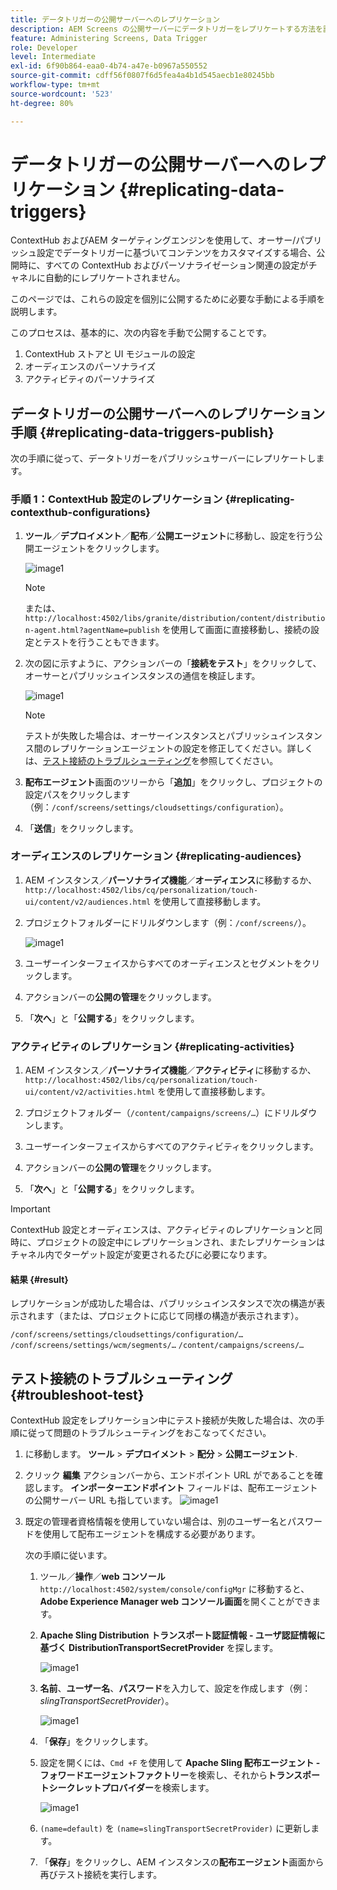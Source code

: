```yaml
---
title: データトリガーの公開サーバーへのレプリケーション
description: AEM Screens の公開サーバーにデータトリガーをレプリケートする方法を説明します。
feature: Administering Screens, Data Trigger
role: Developer
level: Intermediate
exl-id: 6f90b864-eaa0-4b74-a47e-b0967a550552
source-git-commit: cdff56f0807f6d5fea4a4b1d545aecb1e80245bb
workflow-type: tm+mt
source-wordcount: '523'
ht-degree: 80%

---
```


# データトリガーの公開サーバーへのレプリケーション {#replicating-data-triggers}

ContextHub およびAEM ターゲティングエンジンを使用して、オーサー/パブリッシュ設定でデータトリガーに基づいてコンテンツをカスタマイズする場合、公開時に、すべての ContextHub およびパーソナライゼーション関連の設定がチャネルに自動的にレプリケートされません。

このページでは、これらの設定を個別に公開するために必要な手動による手順を説明します。

このプロセスは、基本的に、次の内容を手動で公開することです。

1. ContextHub ストアと UI モジュールの設定
1. オーディエンスのパーソナライズ
1. アクティビティのパーソナライズ

## データトリガーの公開サーバーへのレプリケーション手順 {#replicating-data-triggers-publish}

次の手順に従って、データトリガーをパブリッシュサーバーにレプリケートします。

### 手順 1：ContextHub 設定のレプリケーション {#replicating-contexthub-configurations}

1. **ツール**／**デプロイメント**／**配布**／**公開エージェント**&#x200B;に移動し、設定を行う公開エージェントをクリックします。

   ![image1](/help/user-guide/assets/replicating-triggers/replicating-triggers1.png)

   >[!NOTE]
   >
   >または、`http://localhost:4502/libs/granite/distribution/content/distribution-agent.html?agentName=publish` を使用して画面に直接移動し、接続の設定とテストを行うこともできます。

1. 次の図に示すように、アクションバーの「**接続をテスト**」をクリックして、オーサーとパブリッシュインスタンスの通信を検証します。

   ![image1](/help/user-guide/assets/replicating-triggers/replicating-triggers2.png)

   >[!NOTE]
   >
   >テストが失敗した場合は、オーサーインスタンスとパブリッシュインスタンス間のレプリケーションエージェントの設定を修正してください。詳しくは、[テスト接続のトラブルシューティング](/help/user-guide/replicating-data-triggers.md#troubleshoot-test)を参照してください。

1. **配布エージェント**&#x200B;画面のツリーから「**追加**」をクリックし、プロジェクトの設定パスをクリックします（例：`/conf/screens/settings/cloudsettings/configuration`）。

1. 「**送信**」をクリックします。

### オーディエンスのレプリケーション {#replicating-audiences}

1. AEM インスタンス／**パーソナライズ機能**／**オーディエンス**&#x200B;に移動するか、`http://localhost:4502/libs/cq/personalization/touch-ui/content/v2/audiences.html` を使用して直接移動します。

1. プロジェクトフォルダーにドリルダウンします（例：`/conf/screens/`）。

   ![image1](/help/user-guide/assets/replicating-triggers/replicating-triggers10.png)

1. ユーザーインターフェイスからすべてのオーディエンスとセグメントをクリックします。

1. アクションバーの&#x200B;**公開の管理**&#x200B;をクリックします。

1. 「**次へ**」と「**公開する**」をクリックします。

### アクティビティのレプリケーション {#replicating-activities}

1. AEM インスタンス／**パーソナライズ機能**／**アクティビティ**&#x200B;に移動するか、`http://localhost:4502/libs/cq/personalization/touch-ui/content/v2/activities.html` を使用して直接移動します。

1. プロジェクトフォルダー（`/content/campaigns/screens/…`）にドリルダウンします。

1. ユーザーインターフェイスからすべてのアクティビティをクリックします。

1. アクションバーの&#x200B;**公開の管理**&#x200B;をクリックします。

1. 「**次へ**」と「**公開する**」をクリックします。

>[!IMPORTANT]
>
>ContextHub 設定とオーディエンスは、アクティビティのレプリケーションと同時に、プロジェクトの設定中にレプリケーションされ、またレプリケーションはチャネル内でターゲット設定が変更されるたびに必要になります。

#### 結果 {#result}

レプリケーションが成功した場合は、パブリッシュインスタンスで次の構造が表示されます（または、プロジェクトに応じて同様の構造が表示されます）。

`/conf/screens/settings/cloudsettings/configuration/…`
`/conf/screens/settings/wcm/segments/…`
`/content/campaigns/screens/…`

## テスト接続のトラブルシューティング {#troubleshoot-test}

ContextHub 設定をレプリケーション中にテスト接続が失敗した場合は、次の手順に従って問題のトラブルシューティングをおこなってください。

1. に移動します。 **ツール** > **デプロイメント** > **配分** > **公開エージェント**.

1. クリック **編集** アクションバーから、エンドポイント URL がであることを確認します。 **インポーターエンドポイント** フィールドは、配布エージェントの公開サーバー URL も指しています。
   ![image1](/help/user-guide/assets/replicating-triggers/replicating-triggers9.png)

1. 既定の管理者資格情報を使用していない場合は、別のユーザー名とパスワードを使用して配布エージェントを構成する必要があります。

   次の手順に従います。

   1. ツール／**操作**／**web コンソール** `http://localhost:4502/system/console/configMgr` に移動すると、**Adobe Experience Manager web コンソール画面**&#x200B;を開くことができます。
   1. **Apache Sling Distribution トランスポート認証情報 - ユーザ認証情報に基づく DistributionTransportSecretProvider** を探します。

      ![image1](/help/user-guide/assets/replicating-triggers/replicating-triggers6.png)

   1. **名前**、**ユーザー名**、**パスワード**&#x200B;を入力して、設定を作成します（例：*slingTransportSecretProvider*）。

      ![image1](/help/user-guide/assets/replicating-triggers/replicating-triggers7.png)

   1. 「**保存**」をクリックします。
   1. 設定を開くには、`Cmd +F` を使用して **Apache Sling 配布エージェント - フォワードエージェントファクトリー**&#x200B;を検索し、それから&#x200B;**トランスポートシークレットプロバイダー**&#x200B;を検索します。

      ![image1](/help/user-guide/assets/replicating-triggers/replicating-triggers8.png)

   1. `(name=default)` を `(name=slingTransportSecretProvider)` に更新します。
   1. 「**保存**」をクリックし、AEM インスタンスの&#x200B;**配布エージェント**&#x200B;画面から再びテスト接続を実行します。
